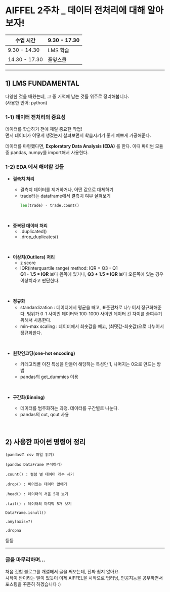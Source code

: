# AIFFEL 2주차 _ 데이터 전처리에 대해 알아보자!

|수업 시간|9.30 - 17.30|
|---|---|
| 9.30 - 14.30 | LMS 학습|
|14.30 - 17.30 | 풀잎스쿨 |

<hr/>

## 1) LMS FUNDAMENTAL
다양한 것을 배웠는데, 그 중 기억에 남는 것들 위주로 정리해봅니다.    
(사용한 언어: python)

### 1-1) 데이터 전처리의 중요성
데이터를 학습하기 전에 제일 중요한 작업!    
먼저 데이터가 어떻게 생겼는지 살펴보면서 학습시키기 좋게 예쁘게 가공해준다.

데이터를 마련했다면, **Exploratory Data Analysis (EDA)** 를 한다. 이때 파이썬 모듈 중 pandas, numpy를 import해서 사용한다.   

### 1-2) EDA 에서 해야할 것들

* __결측치 처리__

  - 결측치 데이터를 제거하거나, 어떤 값으로 대체하기
  - trade라는 dataframe에서 결측치 여부 살펴보기
     ```python
     len(trade) - trade.count()
     ```     
<br/>

* __중복된 데이터 처리__
    - .duplicated()  
    - .drop_duplicates()    
<br/>

* __이상치(Outliers) 처리__
    - z score
    - IQR(interquartile range) method: IQR = Q3 - Q1    
         **Q1 - 1.5 * IQR** 보다 왼쪽에 있거나, **Q3 + 1.5 * IQR** 보다 오른쪽에 있는 경우 이상치라고 판단한다.    
<br/>

* __정규화__
    - standardization : 데이터에서 평균을 빼고, 표준편차로 나누어서 정규화해준다. 범위가 0-1 사이인 데이터와 100-1000 사이인 데이터 간 차이를 줄여주기 위해서 사용한다.   
    - min-max scaling : 데이터에서 최솟값을 빼고, (최댓값-최솟값)으로 나누어서 정규화한다.   
<br/>

* __원핫인코딩(one-hot encoding)__

    - 카테고리별 이진 특성을 만들어 해당하는 특성만 1, 나머지는 0으로 만드는 방법
    - pandas의 get_dummies 이용    
<br/>

* __구간화(Binning)__

  - 데이터를 범주화하는 과정. 데이터를 구간별로 나눈다.
  - pandas의 cut, qcut 사용  
<br/>

## 2) 사용한 파이썬 명령어 정리

    (pandas로 csv 파일 읽기)

    (pandas DataFrame 분석하기)

    .count() : 컬럼 별 데이터 개수 세기

    .drop() : 비어있는 데이터 없애기

    .head() : 데이터의 처음 5개 보기

    .tail() : 데이터의 마지막 5개 보기

    DataFrame.isnull()

    .any(axis=?)

    .dropna  

등등   
<hr/>   

### 글을 마무리하며...
처음 깃헙 블로그를 개설해서 글을 써보는데, 진짜 쉽지 않아요.   
시작이 반이라는 말이 있듯이 이제 AIFFEL을 시작으로 딥러닝, 인공지능을 공부하면서 포스팅을 꾸준히 하겠습니다 :)
